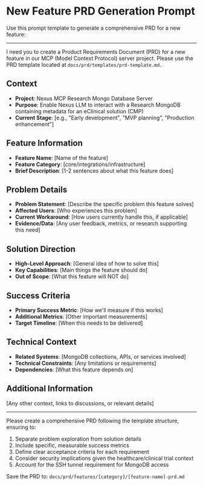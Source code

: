 # New Feature PRD Generation Prompt

Use this prompt template to generate a comprehensive PRD for a new feature:

---

I need you to create a Product Requirements Document (PRD) for a new feature in our MCP (Model Context Protocol) server project. Please use the PRD template located at `docs/prd/templates/prd-template.md`.

## Context
- **Project**: Nexus MCP Research Mongo Database Server
- **Purpose**: Enable Nexus LLM to interact with a Research MongoDB containing metadata for an eClinical solution (CMP)
- **Current Stage**: [e.g., "Early development", "MVP planning", "Production enhancement"]

## Feature Information
- **Feature Name**: [Name of the feature]
- **Feature Category**: [core/integrations/infrastructure]
- **Brief Description**: [1-2 sentences about what this feature does]

## Problem Details
- **Problem Statement**: [Describe the specific problem this feature solves]
- **Affected Users**: [Who experiences this problem]
- **Current Workaround**: [How users currently handle this, if applicable]
- **Evidence/Data**: [Any user feedback, metrics, or research supporting this need]

## Solution Direction
- **High-Level Approach**: [General idea of how to solve this]
- **Key Capabilities**: [Main things the feature should do]
- **Out of Scope**: [What this feature will NOT do]

## Success Criteria
- **Primary Success Metric**: [How we'll measure if this works]
- **Additional Metrics**: [Other important measurements]
- **Target Timeline**: [When this needs to be delivered]

## Technical Context
- **Related Systems**: [MongoDB collections, APIs, or services involved]
- **Technical Constraints**: [Any limitations or requirements]
- **Dependencies**: [What this feature depends on]

## Additional Information
[Any other context, links to discussions, or relevant details]

---

Please create a comprehensive PRD following the template structure, ensuring to:
1. Separate problem exploration from solution details
2. Include specific, measurable success metrics
3. Define clear acceptance criteria for each requirement
4. Consider security implications given the healthcare/clinical trial context
5. Account for the SSH tunnel requirement for MongoDB access

Save the PRD to: `docs/prd/features/[category]/[feature-name]-prd.md`